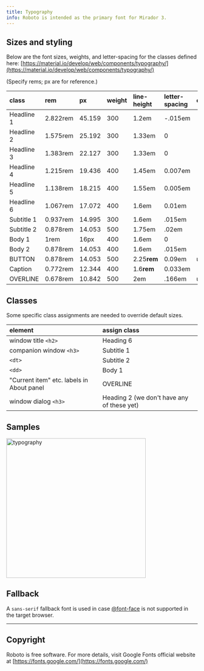 ```yaml
---
title: Typography
info: Roboto is intended as the primary font for Mirador 3.
---
```


## Sizes and styling
Below are the font sizes, weights, and letter-spacing for the classes defined here:
[https://material.io/develop/web/components/typography/](https://material.io/develop/web/components/typography/)

(Specify rems; px are for reference.)

class | rem | px | weight | line-height | letter-spacing | other
:--- | :--- | :--- | :--- | :--- | :--- | :---
Headline 1 | 2.822rem | 45.159 | 300 | 1.2em | -.015em
Headline 2 | 1.575rem | 25.192 | 300 | 1.33em | 0
Headline 3 | 1.383rem | 22.127 | 300 | 1.33em | 0
Headline 4 | 1.215rem | 19.436 | 400 | 1.45em | 0.007em
Headline 5 | 1.138rem | 18.215 | 400 | 1.55em | 0.005em
Headline 6 | 1.067rem | 17.072 | 400 | 1.6em | 0.01em
Subtitle 1 | 0.937rem | 14.995 | 300 | 1.6em | .015em
Subtitle 2 | 0.878rem | 14.053 | 500 | 1.75em | .02em
Body 1 | 1rem | 16px | 400 | 1.6em | 0
Body 2 | 0.878rem | 14.053 | 400 | 1.6em | .015em
BUTTON | 0.878rem | 14.053 | 500 | 2.25**rem** | 0.09em | uppercase
Caption | 0.772rem | 12.344 | 400 | 1.6**rem** | 0.033em
OVERLINE | 0.678rem | 10.842 | 500 | 2em | .166em | uppercase

## Classes

Some specific class assignments are needed to override default sizes.

element | assign class
:--- | :---
window title `<h2>` | Heading 6
companion window `<h3>` | Subtitle 1
`<dt>` |  Subtitle 2
`<dd>` | Body 1
"Current item" etc. labels in About panel | OVERLINE
window dialog `<h3>` | Heading 2 (we don't have any of these yet)

## Samples

<img width="367" alt="typography" src="https://user-images.githubusercontent.com/6945691/53993257-ba5e3200-40e3-11e9-953f-838a575ea21b.png">



## Fallback

A `sans-serif` fallback font is used in case [@font-face](https://www.w3schools.com/cssref/css3_pr_font-face_rule.asp) is not supported in the target browser.

---

## Copyright

Roboto is free software. For more details, visit Google Fonts official website at [https://fonts.google.com/](https://fonts.google.com/)
